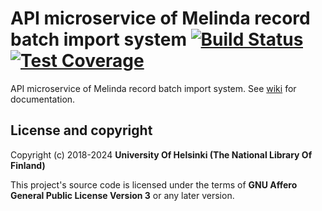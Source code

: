 # API microservice of Melinda record batch import system [![Build Status](https://travis-ci.org/NatLibFi/melinda-record-import-api.svg)](https://travis-ci.org/NatLibFi/melinda-record-import-api) [![Test Coverage](https://codeclimate.com/github/NatLibFi/melinda-record-import-api/badges/coverage.svg)](https://codeclimate.com/github/NatLibFi/melinda-record-import-api/coverage)

API microservice of Melinda record batch import system. See [wiki](../../wiki) for documentation.

## License and copyright

Copyright (c) 2018-2024 **University Of Helsinki (The National Library Of Finland)**

This project's source code is licensed under the terms of **GNU Affero General Public License Version 3** or any later version.
